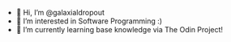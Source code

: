 - 👋 Hi, I’m @galaxialdropout
- 👀 I’m interested in Software Programming :)
- 🌱 I’m currently learning base knowledge via The Odin Project!

<!---
galaxialdropout/galaxialdropout is a ✨ special ✨ repository because its `README.md` (this file) appears on your GitHub profile.
You can click the Preview link to take a look at your changes.
--->

